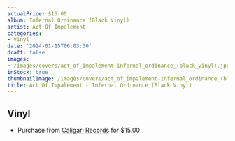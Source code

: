 ```yaml
---
actualPrice: $15.00
album: Infernal Ordinance (Black Vinyl)
artist: Act Of Impalement
categories:
- Vinyl
date: '2024-01-15T06:03:30'
draft: false
images:
- /images/covers/act_of_impalement-infernal_ordinance_(black_vinyl).jpg
inStock: true
thumbnailImage: /images/covers/act_of_impalement-infernal_ordinance_(black_vinyl)-thumb.jpg
title: Act Of Impalement - Infernal Ordinance (Black Vinyl)
---
```


## Vinyl
* Purchase from [Caligari Records](https://caligarirecords.storenvy.com/products/36714536-act-of-impalement-infernal-ordinance-black-vinyl) for $15.00
